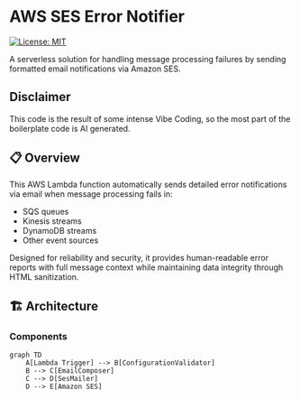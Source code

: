# AWS SES Error Notifier

[![License: MIT](https://img.shields.io/badge/License-MIT-yellow.svg)](https://opensource.org/licenses/MIT)

A serverless solution for handling message processing failures by sending formatted email notifications via Amazon SES.

## Disclaimer 
This code is the result of some intense Vibe Coding, so the most part of the boilerplate code is AI generated.

## 📋 Overview

This AWS Lambda function automatically sends detailed error notifications via email when message processing fails in:
- SQS queues
- Kinesis streams
- DynamoDB streams
- Other event sources

Designed for reliability and security, it provides human-readable error reports with full message context while maintaining data integrity through HTML sanitization.

## 🏗 Architecture

### Components
```mermaid
graph TD
    A[Lambda Trigger] --> B[ConfigurationValidator]
    B --> C[EmailComposer]
    C --> D[SesMailer]
    D --> E[Amazon SES]



